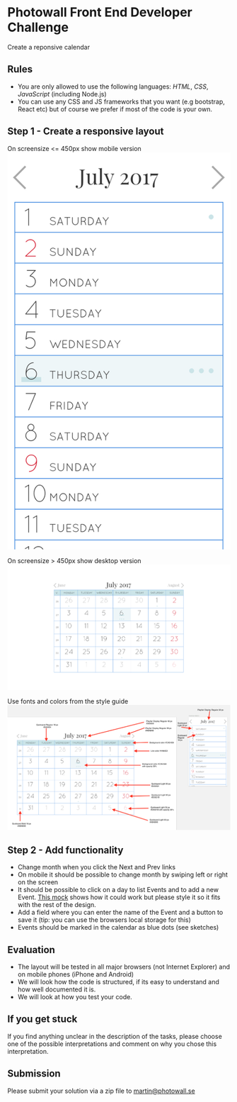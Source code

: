 Photowall Front End Developer Challenge
=======================================
Create a reponsive calendar

Rules
-----
* You are only allowed to use the following languages: *HTML*, *CSS*, *JavaScript* (including Node.js)
* You can use any CSS and JS frameworks that you want (e.g bootstrap, React etc) but of course we prefer if most of the code is your own.

Step 1 - Create a responsive layout
-----------------------------------
On screensize <= 450px show mobile version
![Mobile](mobile.jpg)

On screensize > 450px show desktop version
![Desktop](desktop.jpg)

Use fonts and colors from the style guide
![Styleguide](styleguide.png)

Step 2 - Add functionality
--------------------------
* Change month when you click the Next and Prev links
* On mobile it should be possible to change month by swiping left or right on the screen
* It should be possible to click on a day to list Events and to add a new Event. [This mock](event-mock.jpg) shows how it could work but please style it so it fits with the rest of the design.
* Add a field where you can enter the name of the Event and a button to save it (tip: you can use the browsers local storage for this)
* Events should be marked in the calendar as blue dots (see sketches)

Evaluation
----------
* The layout will be tested in all major browsers (not Internet Explorer) and on mobile phones (iPhone and Android)
* We will look how the code is structured, if its easy to understand and how well documented it is.
* We will look at how you test your code.

If you get stuck
----------------
If you find anything unclear in the description of the tasks, please choose one of the possible interpretations and comment on why you chose this interpretation.

Submission
----------
Please submit your solution via a zip file to martin@photowall.se
